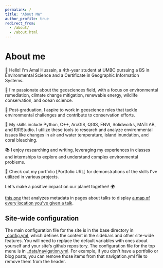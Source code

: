 ```yaml
---
permalink: /
title: "About Me"
author_profile: true
redirect_from: 
  - /about/
  - /about.html
---
```



About me
======
👋 Hello! I'm Amal Hussain, a 4th-year student at UMBC pursuing a BS in Environmental Science and a Certificate in Geographic Information Systems.

🌱 I'm passionate about the geosciences field, with a focus on environmental remediation, climate change mitigation, renewable energy, wildlife conservation, and ocean science.

💼 Post-graduation, I aspire to work in geoscience roles that tackle environmental challenges and contribute to conservation efforts.

🔬 My skills include Python, C++, ArcGIS, QGIS, ENVI, Solidworks, MATLAB, and R/RStudio. I utilize these tools to research and analyze environmental issues like changes in air and water temperature, island inundation, and coral bleaching.

📚 I enjoy researching and writing, leveraging my experiences in classes and internships to explore and understand complex environmental problems.

🔗 Check out my portfolio [Portfolio URL] for demonstrations of the skills I've utilized in various projects.

Let's make a positive impact on our planet together! 🌍


[this one](https://github.com/academicpages/academicpages.github.io/blob/master/talkmap.ipynb) that analyzes metadata in pages about talks to display [a map of every location you've given a talk](https://academicpages.github.io/talkmap.html).


Site-wide configuration
------
The main configuration file for the site is in the base directory in [_config.yml](https://github.com/academicpages/academicpages.github.io/blob/master/_config.yml), which defines the content in the sidebars and other site-wide features. You will need to replace the default variables with ones about yourself and your site's github repository. The configuration file for the top menu is in [_data/navigation.yml](https://github.com/academicpages/academicpages.github.io/blob/master/_data/navigation.yml). For example, if you don't have a portfolio or blog posts, you can remove those items from that navigation.yml file to remove them from the header. 



